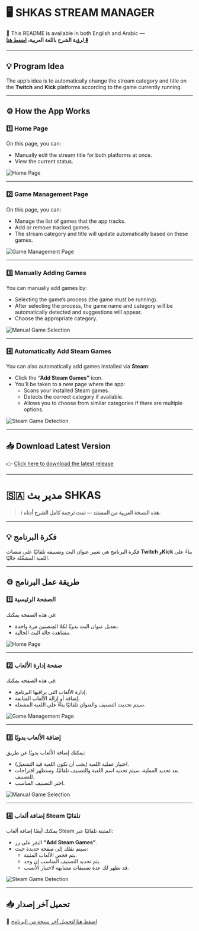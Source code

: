 # 🖥️ SHKAS STREAM MANAGER

📜 This README is available in both English and Arabic —  
**لرؤية الشرح باللغة العربية، [اضغط هنا ⬇️](#-مدير-بث-shkas)**

---

## 💡 Program Idea

The app’s idea is to automatically change the stream category and title on the **Twitch** and **Kick** platforms according to the game currently running.

---

## ⚙️ How the App Works

### 1️⃣ Home Page

On this page, you can:
- Manually edit the stream title for both platforms at once.
- View the current status.

![Home Page](images/Home_page.png)

---

### 2️⃣ Game Management Page

On this page, you can:
- Manage the list of games that the app tracks.
- Add or remove tracked games.
- The stream category and title will update automatically based on these games.

![Game Management Page](images/Games_m.png)

---

### 3️⃣ Manually Adding Games

You can manually add games by:
- Selecting the game’s process (the game must be running).
- After selecting the process, the game name and category will be automatically detected and suggestions will appear.
- Choose the appropriate category.

![Manual Game Selection](images/manual-game.png)

---

### 4️⃣ Automatically Add Steam Games

You can also automatically add games installed via **Steam**:
- Click the **“Add Steam Games”** icon.
- You'll be taken to a new page where the app:
  - Scans your installed Steam games.
  - Detects the correct category if available.
  - Allows you to choose from similar categories if there are multiple options.

![Steam Game Detection](images/steam-detection.png)

---

## 📥 Download Latest Version

👉 [Click here to download the latest release](https://github.com/iiSHKAS/SHKAS-STREAM-MANAGER/releases)

---

# 🇸🇦 مدير بث SHKAS

> ℹ️ **هذه النسخة العربية من المستند — تمت ترجمة كامل الشرح أدناه.**

---

## 💡 فكرة البرنامج

فكرة البرنامج هي تغيير عنوان البث وتصنيفه تلقائيًا على منصات **Twitch** و**Kick** بناءً على اللعبة المشغّلة حاليًا.

---

## ⚙️ طريقة عمل البرنامج

### 1️⃣ الصفحة الرئيسية

في هذه الصفحة يمكنك:
- تعديل عنوان البث يدويًا لكلا المنصتين مرة واحدة.
- مشاهدة حالة البث الحالية.

![Home Page](images/Home_page.png)

---

### 2️⃣ صفحة إدارة الألعاب

في هذه الصفحة يمكنك:
- إدارة الألعاب التي يراقبها البرنامج.
- إضافة أو إزالة الألعاب المتابعة.
- سيتم تحديث التصنيف والعنوان تلقائيًا بناءً على اللعبة المشغلة.

![Game Management Page](images/Games_m.png)

---

### 3️⃣ إضافة الألعاب يدويًا

يمكنك إضافة الألعاب يدويًا عن طريق:
- اختيار عملية اللعبة (يجب أن تكون اللعبة قيد التشغيل).
- بعد تحديد العملية، سيتم تحديد اسم اللعبة والتصنيف تلقائيًا، وستظهر اقتراحات للتصنيف.
- اختر التصنيف المناسب.

![Manual Game Selection](images/manual-game.png)

---

### 4️⃣ إضافة ألعاب Steam تلقائيًا

يمكنك أيضًا إضافة ألعاب Steam المثبتة تلقائيًا عبر:
- النقر على زر **“Add Steam Games”**.
- سيتم نقلك إلى صفحة جديدة حيث:
  - يتم فحص الألعاب المثبتة.
  - يتم تحديد التصنيف المناسب إن وجد.
  - قد تظهر لك عدة تصنيفات مشابهة لاختيار الأنسب.

![Steam Game Detection](images/steam-detection.png)

---

## 📥 تحميل آخر إصدار

📎 [اضغط هنا لتحميل آخر نسخة من البرنامج](https://github.com/iiSHKAS/SHKAS-STREAM-MANAGER/releases)
